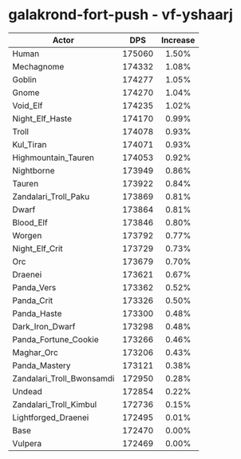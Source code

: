 # galakrond-fort-push - vf-yshaarj
| Actor | DPS | Increase |
|---|:---:|:---:|
|Human|175060|1.50%|
|Mechagnome|174332|1.08%|
|Goblin|174277|1.05%|
|Gnome|174270|1.04%|
|Void_Elf|174235|1.02%|
|Night_Elf_Haste|174170|0.99%|
|Troll|174078|0.93%|
|Kul_Tiran|174071|0.93%|
|Highmountain_Tauren|174053|0.92%|
|Nightborne|173949|0.86%|
|Tauren|173922|0.84%|
|Zandalari_Troll_Paku|173869|0.81%|
|Dwarf|173864|0.81%|
|Blood_Elf|173846|0.80%|
|Worgen|173792|0.77%|
|Night_Elf_Crit|173729|0.73%|
|Orc|173679|0.70%|
|Draenei|173621|0.67%|
|Panda_Vers|173362|0.52%|
|Panda_Crit|173326|0.50%|
|Panda_Haste|173300|0.48%|
|Dark_Iron_Dwarf|173298|0.48%|
|Panda_Fortune_Cookie|173266|0.46%|
|Maghar_Orc|173206|0.43%|
|Panda_Mastery|173121|0.38%|
|Zandalari_Troll_Bwonsamdi|172950|0.28%|
|Undead|172854|0.22%|
|Zandalari_Troll_Kimbul|172736|0.15%|
|Lightforged_Draenei|172495|0.01%|
|Base|172470|0.00%|
|Vulpera|172469|0.00%|
